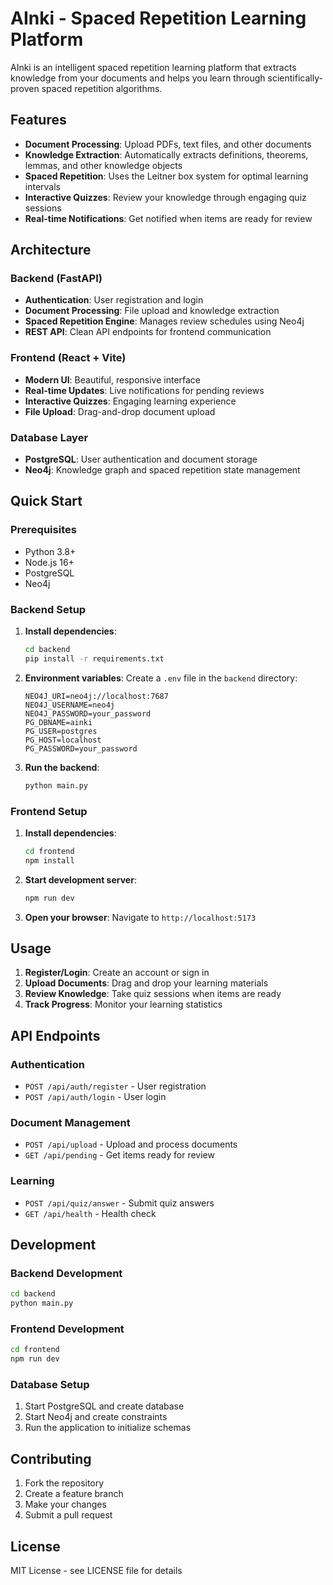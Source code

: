 # AInki - Spaced Repetition Learning Platform

AInki is an intelligent spaced repetition learning platform that extracts knowledge from your documents and helps you learn through scientifically-proven spaced repetition algorithms.

## Features

- **Document Processing**: Upload PDFs, text files, and other documents
- **Knowledge Extraction**: Automatically extracts definitions, theorems, lemmas, and other knowledge objects
- **Spaced Repetition**: Uses the Leitner box system for optimal learning intervals
- **Interactive Quizzes**: Review your knowledge through engaging quiz sessions
- **Real-time Notifications**: Get notified when items are ready for review

## Architecture

### Backend (FastAPI)
- **Authentication**: User registration and login
- **Document Processing**: File upload and knowledge extraction
- **Spaced Repetition Engine**: Manages review schedules using Neo4j
- **REST API**: Clean API endpoints for frontend communication

### Frontend (React + Vite)
- **Modern UI**: Beautiful, responsive interface
- **Real-time Updates**: Live notifications for pending reviews
- **Interactive Quizzes**: Engaging learning experience
- **File Upload**: Drag-and-drop document upload

### Database Layer
- **PostgreSQL**: User authentication and document storage
- **Neo4j**: Knowledge graph and spaced repetition state management

## Quick Start

### Prerequisites
- Python 3.8+
- Node.js 16+
- PostgreSQL
- Neo4j

### Backend Setup

1. **Install dependencies**:
   ```bash
   cd backend
   pip install -r requirements.txt
   ```

2. **Environment variables**:
   Create a `.env` file in the `backend` directory:
   ```env
   NEO4J_URI=neo4j://localhost:7687
   NEO4J_USERNAME=neo4j
   NEO4J_PASSWORD=your_password
   PG_DBNAME=ainki
   PG_USER=postgres
   PG_HOST=localhost
   PG_PASSWORD=your_password
   ```

3. **Run the backend**:
   ```bash
   python main.py
   ```

### Frontend Setup

1. **Install dependencies**:
   ```bash
   cd frontend
   npm install
   ```

2. **Start development server**:
   ```bash
   npm run dev
   ```

3. **Open your browser**:
   Navigate to `http://localhost:5173`

## Usage

1. **Register/Login**: Create an account or sign in
2. **Upload Documents**: Drag and drop your learning materials
3. **Review Knowledge**: Take quiz sessions when items are ready
4. **Track Progress**: Monitor your learning statistics

## API Endpoints

### Authentication
- `POST /api/auth/register` - User registration
- `POST /api/auth/login` - User login

### Document Management
- `POST /api/upload` - Upload and process documents
- `GET /api/pending` - Get items ready for review

### Learning
- `POST /api/quiz/answer` - Submit quiz answers
- `GET /api/health` - Health check

## Development

### Backend Development
```bash
cd backend
python main.py
```

### Frontend Development
```bash
cd frontend
npm run dev
```

### Database Setup
1. Start PostgreSQL and create database
2. Start Neo4j and create constraints
3. Run the application to initialize schemas

## Contributing

1. Fork the repository
2. Create a feature branch
3. Make your changes
4. Submit a pull request

## License

MIT License - see LICENSE file for details